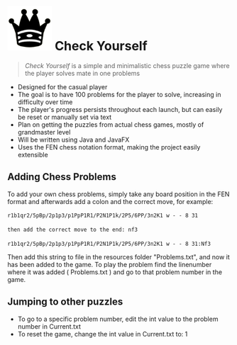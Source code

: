 # ![queen](blackqueen.png) Check Yourself

> *Check Yourself* is a simple and minimalistic chess puzzle game where the player solves mate in one problems

- Designed for the casual player
- The goal is to have 100 problems for the player to solve, increasing in difficulty over time
- The player's progress persists throughout each launch, but can easily be reset or manually set via text
- Plan on getting the puzzles from actual chess games, mostly of grandmaster level
- Will be written using Java and JavaFX
- Uses the FEN chess notation format, making the project easily extensible

## Adding Chess Problems

To add your own chess problems, simply take any board position in the FEN format and afterwards add a colon and the correct move,
for example:

```
r1b1qr2/5pBp/2p1p3/p1PpP1R1/P2N1P1k/2P5/6PP/3n2K1 w - - 8 31

then add the correct move to the end: nf3

r1b1qr2/5pBp/2p1p3/p1PpP1R1/P2N1P1k/2P5/6PP/3n2K1 w - - 8 31:Nf3
```

Then add this string to file in the resources folder "Problems.txt", and now it has been added to the game. 
To play the problem find the linenumber where it was added ( Problems.txt ) and go to that problem number in the game.

## Jumping to other puzzles

- To go to a specific problem number, edit the int value to the problem number in Current.txt
- To reset the game, change the int value in Current.txt to: 1
